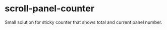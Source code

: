 # scroll-panel-counter
Small solution for sticky counter that shows total and current panel number. 
